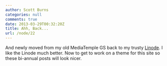 ```yaml
---
author: Scott Burns
categories: null
comments: true
date: 2013-03-29T00:32:20Z
title: Ahh, Back...
url: /node/22
---
```


And newly moved from my old MediaTemple GS back to my trusty [Linode][].  I like the Linode much better.  Now to get to work on a theme for this site so these bi-annual posts will look nicer.

[Linode]:http://www.linode.com